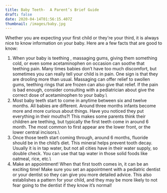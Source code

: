 ```yaml
---
title: Baby Teeth-  A Parent’s Brief Guide
draft: false
date: 2020-04-14T01:56:15.407Z
thumbnail: /images/baby.jpg
---
```


Whether you are expecting your first child or they're your third, it is always nice to know information on your baby. Here are a few facts that are good to know:

1. When your baby is teething , massaging gums, giving them something cold, or even some acetaminophen on occasion can soothe that teething pain. Many times babies don’t have too much discomfort, but sometimes you can really tell your child is in pain. One sign is that they are drooling more than usual. Massaging can offer relief to swollen gums, teething rings that are frozen can also give that relief. If the pain is bad enough, consider consulting with a pediatrician about give the correct dose of acetaminophen to your baby.\
2. Most baby teeth start to come in anytime between six and twelve months. All babies are different. Around three months infants become more and more curious about things. Have you noticed they put everything in their mouths?! This makes some parents think their children are teething, but typically the first teeth come in around 6 month. The most common to first appear are the lower front, or the lower central incisors.\
3. Once those teeth start coming through, around 6 months, fluoride should be in the child’s diet. This mineral helps prevent tooth decay. Usually it is in tap water, but not all cities have in their water supply, so double check. You can use that tap water in those solid foods like oatmeal, rice, etc.\
4. Make an appointment! When that first tooth comes in, it can be an exciting time! Make sure you set an appointment with a pediatric dentist or your dentist so they can give you more detailed advice. This also establishes a pattern for your child, and they may be more likely to not fear going to the dentist if they know it’s normal!
